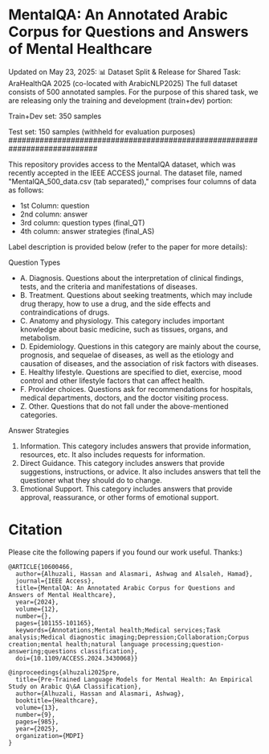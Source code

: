 # MentalQA: An Annotated Arabic Corpus for Questions and Answers of Mental Healthcare
Updated on May 23, 2025:
📊 Dataset Split & Release for Shared Task: AraHealthQA 2025 (co-located with ArabicNLP2025)
The full dataset consists of 500 annotated samples. For the purpose of this shared task, we are releasing only the training and development (train+dev) portion:

Train+Dev set: 350 samples

Test set: 150 samples (withheld for evaluation purposes)
############################################################################

This repository provides access to the MentalQA dataset, which was recently accepted in the IEEE ACCESS journal. The dataset file, named "MentalQA_500_data.csv (tab separated)," comprises four columns of data as follows:
* 1st Column: question
* 2nd column: answer
* 3rd column: question types (final_QT)
* 4th column: answer strategies (final_AS)
  
Label description is provided below (refer to the paper for more details): 

Question Types
* A. Diagnosis. Questions about the interpretation of clinical findings, tests, and the criteria and manifestations of diseases.
* B. Treatment. Questions about seeking treatments, which may include drug therapy, how to use a drug, and the side effects and contraindications of drugs.
* C. Anatomy and physiology. This category includes important knowledge about basic medicine, such as tissues, organs, and metabolism.
* D. Epidemiology. Questions in this category are mainly about the course, prognosis, and sequelae of diseases, as well as the etiology and causation of diseases, and the association of risk factors with diseases.
* E. Healthy lifestyle. Questions are specified to diet, exercise, mood control and other lifestyle factors that can affect health.
* F. Provider choices. Questions ask for recommendations for hospitals, medical departments, doctors, and the doctor visiting process. 
* Z. Other. Questions that do not fall under the above-mentioned categories.

Answer Strategies
  1. Information. This category includes answers that provide information, resources, etc. It also includes requests for information. 
  2. Direct Guidance. This category includes answers that provide suggestions, instructions, or advice. It also includes answers that tell the questioner what they should do to change.
  3. Emotional Support. This category includes answers that provide approval, reassurance, or other forms of emotional support.


# Citation
Please cite the following papers if you found our work useful. Thanks:)

```
@ARTICLE{10600466,
  author={Alhuzali, Hassan and Alasmari, Ashwag and Alsaleh, Hamad},
  journal={IEEE Access}, 
  title={MentalQA: An Annotated Arabic Corpus for Questions and Answers of Mental Healthcare}, 
  year={2024},
  volume={12},
  number={},
  pages={101155-101165},
  keywords={Annotations;Mental health;Medical services;Task analysis;Medical diagnostic imaging;Depression;Collaboration;Corpus creation;mental health;natural language processing;question-answering;questions classification},
  doi={10.1109/ACCESS.2024.3430068}}

@inproceedings{alhuzali2025pre,
  title={Pre-Trained Language Models for Mental Health: An Empirical Study on Arabic Q\&A Classification},
  author={Alhuzali, Hassan and Alasmari, Ashwag},
  booktitle={Healthcare},
  volume={13},
  number={9},
  pages={985},
  year={2025},
  organization={MDPI}
}
```
